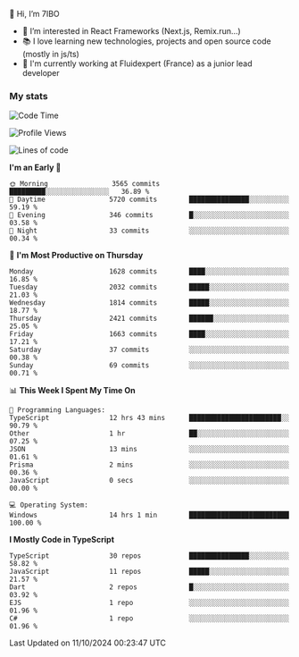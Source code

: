 👋 Hi, I’m 7IBO

- 👀 I’m interested in React Frameworks (Next.js, Remix.run...)
- 📚 I love learning new technologies, projects and open source code (mostly in js/ts)
- 💼 I'm currently working at Fluidexpert (France) as a junior lead developer

### My stats
<!--START_SECTION:waka-->
![Code Time](http://img.shields.io/badge/Code%20Time-800%20hrs%2023%20mins-blue)

![Profile Views](http://img.shields.io/badge/Profile%20Views-0-blue)

![Lines of code](https://img.shields.io/badge/From%20Hello%20World%20I%27ve%20Written-9.2%20million%20lines%20of%20code-blue)

**I'm an Early 🐤** 

```text
🌞 Morning                3565 commits        █████████░░░░░░░░░░░░░░░░   36.89 % 
🌆 Daytime                5720 commits        ███████████████░░░░░░░░░░   59.19 % 
🌃 Evening                346 commits         █░░░░░░░░░░░░░░░░░░░░░░░░   03.58 % 
🌙 Night                  33 commits          ░░░░░░░░░░░░░░░░░░░░░░░░░   00.34 % 
```
📅 **I'm Most Productive on Thursday** 

```text
Monday                   1628 commits        ████░░░░░░░░░░░░░░░░░░░░░   16.85 % 
Tuesday                  2032 commits        █████░░░░░░░░░░░░░░░░░░░░   21.03 % 
Wednesday                1814 commits        █████░░░░░░░░░░░░░░░░░░░░   18.77 % 
Thursday                 2421 commits        ██████░░░░░░░░░░░░░░░░░░░   25.05 % 
Friday                   1663 commits        ████░░░░░░░░░░░░░░░░░░░░░   17.21 % 
Saturday                 37 commits          ░░░░░░░░░░░░░░░░░░░░░░░░░   00.38 % 
Sunday                   69 commits          ░░░░░░░░░░░░░░░░░░░░░░░░░   00.71 % 
```


📊 **This Week I Spent My Time On** 

```text
💬 Programming Languages: 
TypeScript               12 hrs 43 mins      ███████████████████████░░   90.79 % 
Other                    1 hr                ██░░░░░░░░░░░░░░░░░░░░░░░   07.25 % 
JSON                     13 mins             ░░░░░░░░░░░░░░░░░░░░░░░░░   01.61 % 
Prisma                   2 mins              ░░░░░░░░░░░░░░░░░░░░░░░░░   00.36 % 
JavaScript               0 secs              ░░░░░░░░░░░░░░░░░░░░░░░░░   00.00 % 

💻 Operating System: 
Windows                  14 hrs 1 min        █████████████████████████   100.00 % 
```

**I Mostly Code in TypeScript** 

```text
TypeScript               30 repos            ███████████████░░░░░░░░░░   58.82 % 
JavaScript               11 repos            █████░░░░░░░░░░░░░░░░░░░░   21.57 % 
Dart                     2 repos             █░░░░░░░░░░░░░░░░░░░░░░░░   03.92 % 
EJS                      1 repo              ░░░░░░░░░░░░░░░░░░░░░░░░░   01.96 % 
C#                       1 repo              ░░░░░░░░░░░░░░░░░░░░░░░░░   01.96 % 
```




 Last Updated on 11/10/2024 00:23:47 UTC
<!--END_SECTION:waka-->

